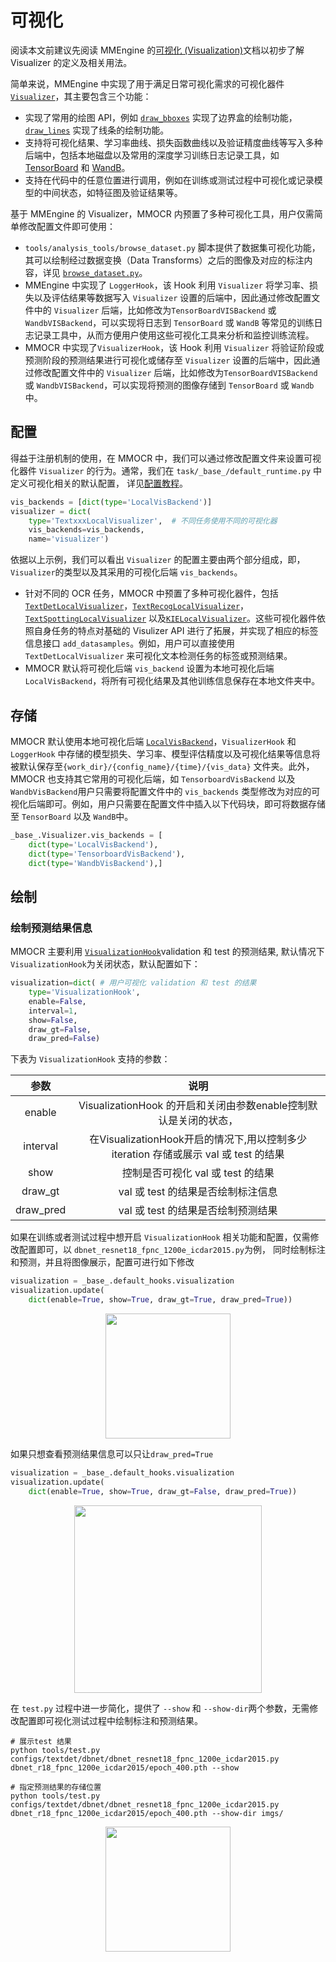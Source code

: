 # 可视化

阅读本文前建议先阅读 MMEngine 的[可视化 (Visualization)](https://github.com/open-mmlab/mmengine/blob/main/docs/zh_cn/tutorials/visualization.md)文档以初步了解 Visualizer 的定义及相关用法。

简单来说，MMEngine 中实现了用于满足日常可视化需求的可视化器件 [`Visualizer`](mmengine.visualization.Visualizer)，其主要包含三个功能：

- 实现了常用的绘图 API，例如 [`draw_bboxes`](mmengine.visualization.Visualizer.draw_bboxes) 实现了边界盒的绘制功能，[`draw_lines`](mmengine.visualization.Visualizer.draw_lines) 实现了线条的绘制功能。
- 支持将可视化结果、学习率曲线、损失函数曲线以及验证精度曲线等写入多种后端中，包括本地磁盘以及常用的深度学习训练日志记录工具，如 [TensorBoard](https://www.tensorflow.org/tensorboard) 和 [WandB](https://wandb.ai/site)。
- 支持在代码中的任意位置进行调用，例如在训练或测试过程中可视化或记录模型的中间状态，如特征图及验证结果等。

基于 MMEngine 的 Visualizer，MMOCR 内预置了多种可视化工具，用户仅需简单修改配置文件即可使用：

- `tools/analysis_tools/browse_dataset.py` 脚本提供了数据集可视化功能，其可以绘制经过数据变换（Data Transforms）之后的图像及对应的标注内容，详见 [`browse_dataset.py`](useful_tools.md)。
- MMEngine 中实现了 `LoggerHook`，该 Hook 利用 `Visualizer` 将学习率、损失以及评估结果等数据写入  `Visualizer` 设置的后端中，因此通过修改配置文件中的 `Visualizer` 后端，比如修改为`TensorBoardVISBackend` 或 `WandbVISBackend`，可以实现将日志到 `TensorBoard` 或 `WandB` 等常见的训练日志记录工具中，从而方便用户使用这些可视化工具来分析和监控训练流程。
- MMOCR 中实现了`VisualizerHook`，该 Hook 利用 `Visualizer` 将验证阶段或预测阶段的预测结果进行可视化或储存至 `Visualizer` 设置的后端中，因此通过修改配置文件中的 `Visualizer` 后端，比如修改为`TensorBoardVISBackend` 或 `WandbVISBackend`，可以实现将预测的图像存储到 `TensorBoard` 或 `Wandb`中。

## 配置

得益于注册机制的使用，在 MMOCR 中，我们可以通过修改配置文件来设置可视化器件 `Visualizer` 的行为。通常，我们在 `task/_base_/default_runtime.py` 中定义可视化相关的默认配置， 详见[配置教程](config.md)。

```Python
vis_backends = [dict(type='LocalVisBackend')]
visualizer = dict(
    type='TextxxxLocalVisualizer',  # 不同任务使用不同的可视化器
    vis_backends=vis_backends,
    name='visualizer')
```

依据以上示例，我们可以看出 `Visualizer` 的配置主要由两个部分组成，即，`Visualizer`的类型以及其采用的可视化后端 `vis_backends`。

- 针对不同的 OCR 任务，MMOCR 中预置了多种可视化器件，包括 [`TextDetLocalVisualizer`](mmocr.visualization.TextDetLocalVisualizer)，[`TextRecogLocalVisualizer`](mmocr.visualization.TextRecogLocalVisualizer)，[`TextSpottingLocalVisualizer`](mmocr.visualization.TextSpottingLocalVisualizer) 以及[`KIELocalVisualizer`](mmocr.visualization.KIELocalVisualizer)。这些可视化器件依照自身任务的特点对基础的 Visulizer API 进行了拓展，并实现了相应的标签信息接口 `add_datasamples`。例如，用户可以直接使用 `TextDetLocalVisualizer` 来可视化文本检测任务的标签或预测结果。
- MMOCR 默认将可视化后端 `vis_backend` 设置为本地可视化后端 `LocalVisBackend`，将所有可视化结果及其他训练信息保存在本地文件夹中。

## 存储

MMOCR 默认使用本地可视化后端 [`LocalVisBackend`](mmengine.visualization.LocalVisBackend)，`VisualizerHook` 和`LoggerHook` 中存储的模型损失、学习率、模型评估精度以及可视化结果等信息将被默认保存至`{work_dir}/{config_name}/{time}/{vis_data}` 文件夹。此外，MMOCR 也支持其它常用的可视化后端，如 `TensorboardVisBackend` 以及 `WandbVisBackend`用户只需要将配置文件中的 `vis_backends` 类型修改为对应的可视化后端即可。例如，用户只需要在配置文件中插入以下代码块，即可将数据存储至 `TensorBoard` 以及 `WandB`中。

```Python
_base_.Visualizer.vis_backends = [
    dict(type='LocalVisBackend'),
    dict(type='TensorboardVisBackend'),
    dict(type='WandbVisBackend'),]
```

## 绘制

### 绘制预测结果信息

MMOCR 主要利用 [`VisualizationHook`](mmocr.engine.hooks.VisualizationHook)validation 和 test 的预测结果, 默认情况下 `VisualizationHook`为关闭状态，默认配置如下：

```Python
visualization=dict( # 用户可视化 validation 和 test 的结果
    type='VisualizationHook',
    enable=False,
    interval=1,
    show=False,
    draw_gt=False,
    draw_pred=False)
```

下表为 `VisualizationHook` 支持的参数：

|   参数    |                                        说明                                         |
| :-------: | :---------------------------------------------------------------------------------: |
|  enable   |          VisualizationHook 的开启和关闭由参数enable控制默认是关闭的状态，           |
| interval  | 在VisualizationHook开启的情况下,用以控制多少iteration 存储或展示 val 或 test 的结果 |
|   show    |                          控制是否可视化 val 或 test 的结果                          |
|  draw_gt  |                         val 或 test 的结果是否绘制标注信息                          |
| draw_pred |                         val 或 test 的结果是否绘制预测结果                          |

如果在训练或者测试过程中想开启 `VisualizationHook` 相关功能和配置，仅需修改配置即可，以 `dbnet_resnet18_fpnc_1200e_icdar2015.py`为例， 同时绘制标注和预测，并且将图像展示，配置可进行如下修改

```Python
visualization = _base_.default_hooks.visualization
visualization.update(
    dict(enable=True, show=True, draw_gt=True, draw_pred=True))
```

<div align=center>
<img src="https://user-images.githubusercontent.com/24622904/187426573-8448c827-1336-4416-aebc-e7fccce362cd.png" height="200"/>
</div>

如果只想查看预测结果信息可以只让`draw_pred=True`

```Python
visualization = _base_.default_hooks.visualization
visualization.update(
    dict(enable=True, show=True, draw_gt=False, draw_pred=True))
```

<div align=center>
<img src="https://user-images.githubusercontent.com/24622904/187428385-e6a23120-6445-4c55-a265-c550da692087.png" height="300"/>
</div>

在 `test.py` 过程中进一步简化，提供了 `--show` 和 `--show-dir`两个参数，无需修改配置即可视化测试过程中绘制标注和预测结果。

```Shell
# 展示test 结果
python tools/test.py configs/textdet/dbnet/dbnet_resnet18_fpnc_1200e_icdar2015.py dbnet_r18_fpnc_1200e_icdar2015/epoch_400.pth --show

# 指定预测结果的存储位置
python tools/test.py configs/textdet/dbnet/dbnet_resnet18_fpnc_1200e_icdar2015.py dbnet_r18_fpnc_1200e_icdar2015/epoch_400.pth --show-dir imgs/
```

<div align=center>
<img src="https://user-images.githubusercontent.com/24622904/187426573-8448c827-1336-4416-aebc-e7fccce362cd.png" height="200"/>
</div>

